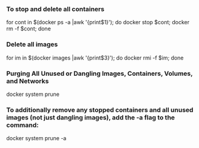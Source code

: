 ### To stop and delete all containers
for cont in $(docker ps -a |awk '{print$1}'); do docker stop $cont; docker rm -f $cont; done

### Delete all images
for im in $(docker images |awk '{print$3}'); do docker rmi -f $im; done

### Purging All Unused or Dangling Images, Containers, Volumes, and Networks
docker system prune

### To additionally remove any stopped containers and all unused images (not just dangling images), add the -a flag to the command:
docker system prune -a


